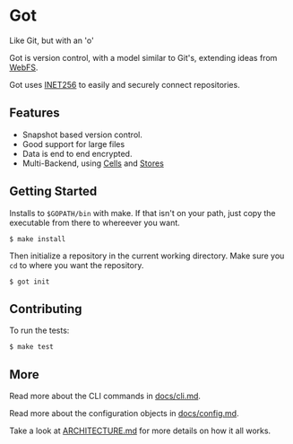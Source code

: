 # Got
Like Git, but with an 'o'

Got is version control, with a model similar to Git's, extending ideas from [WebFS](https://github.com/brendoncarroll/webfs).

Got uses [INET256](https://github.com/inet256/inet256) to easily and securely connect repositories.

## Features
- Snapshot based version control.
- Good support for large files
- Data is end to end encrypted.
- Multi-Backend, using [Cells](./pkg/cells) and [Stores](./pkg/stores)

## Getting Started
Installs to `$GOPATH/bin` with make.
If that isn't on your path, just copy the executable from there to whereever you want.

```shell
$ make install
```

Then initialize a repository in the current working directory.
Make sure you `cd` to where you want the repository.
```shell
$ got init
```

## Contributing
To run the tests:
```shell
$ make test
```

## More
Read more about the CLI commands in [docs/cli.md](./docs/cli.md).

Read more about the configuration objects in [docs/config.md](./docs/config.md).

Take a look at [ARCHITECTURE.md](./ARCHITECTURE.md) for more details on how it all works.

